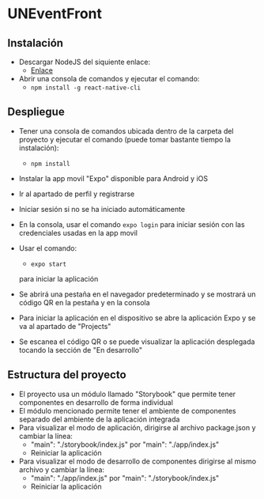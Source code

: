 # UNEventFront
## Instalación
  - Descargar NodeJS del siquiente enlace:
    - [Enlace](https://nodejs.org/es/download/)
  - Abrir una consola de comandos y ejecutar el comando:
    - `npm install -g react-native-cli`
  
## Despliegue
  - Tener una consola de comandos ubicada dentro de la carpeta del proyecto y ejecutar el comando (puede tomar bastante tiempo la instalación):
    - `npm install`
  - Instalar la app movil "Expo" disponible para Android y iOS
  - Ir al apartado de perfil y registrarse
  - Iniciar sesión si no se ha iniciado automáticamente
  - En la consola, usar el comando `expo login` para iniciar sesión con las credenciales usadas en la app movil
  - Usar el comando:
    - `expo start`
    
    para iniciar la aplicación
  - Se abrirá una pestaña en el navegador predeterminado y se mostrará un código QR en la pestaña y en la consola
  - Para iniciar la aplicación en el dispositivo se abre la aplicación Expo y se va al apartado de "Projects"
  - Se escanea el código QR o se puede visualizar la aplicación desplegada tocando la sección de "En desarrollo"

## Estructura del proyecto
  - El proyecto usa un módulo llamado "Storybook" que permite tener componentes en desarrollo de forma individual
  - El módulo mencionado permite tener el ambiente de componentes separado del ambiente de la aplicación integrada
  - Para visualizar el modo de aplicación, dirigirse al archivo package.json y cambiar la línea:
    - "main": "./storybook/index.js" por "main": "./app/index.js"
    - Reiniciar la aplicación
  - Para visualizar el modo de desarrollo de componentes dirigirse al mismo archivo y cambiar la línea:
    - "main": "./app/index.js" por "main": "./storybook/index.js"
    - Reiniciar la aplicación
   
